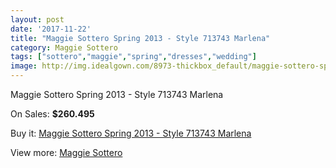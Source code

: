 ```yaml
---
layout: post
date: '2017-11-22'
title: "Maggie Sottero Spring 2013 - Style 713743 Marlena"
category: Maggie Sottero
tags: ["sottero","maggie","spring","dresses","wedding"]
image: http://img.idealgown.com/8973-thickbox_default/maggie-sottero-spring-2013-style-713743-marlena.jpg
---
```

Maggie Sottero Spring 2013 - Style 713743 Marlena

On Sales: **$260.495**
<a href="https://www.idealgown.com/en/maggie-sottero/3734-maggie-sottero-spring-2013-style-713743-marlena.html"><amp-img layout="responsive" width="600" height="600" src="//img.idealgown.com/8973-thickbox_default/maggie-sottero-spring-2013-style-713743-marlena.jpg" alt="Maggie Sottero Spring 2013 - Style 713743 Marlena 0" /></a>
<a href="https://www.idealgown.com/en/maggie-sottero/3734-maggie-sottero-spring-2013-style-713743-marlena.html"><amp-img layout="responsive" width="600" height="600" src="//img.idealgown.com/8974-thickbox_default/maggie-sottero-spring-2013-style-713743-marlena.jpg" alt="Maggie Sottero Spring 2013 - Style 713743 Marlena 1" /></a>

Buy it: [Maggie Sottero Spring 2013 - Style 713743 Marlena](https://www.idealgown.com/en/maggie-sottero/3734-maggie-sottero-spring-2013-style-713743-marlena.html "Maggie Sottero Spring 2013 - Style 713743 Marlena")

View more: [Maggie Sottero](https://www.idealgown.com/en/45-maggie-sottero "Maggie Sottero")